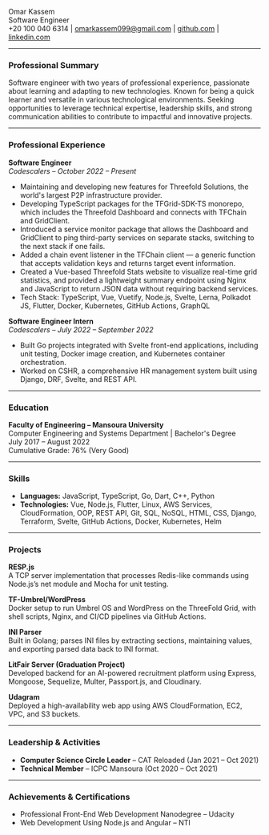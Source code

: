 Omar Kassem  
Software Engineer  
+20 100 040 6314 | omarkassem099@gmail.com | [github.com](https://github.com/0oM4R) | [linkedin.com](https://www.linkedin.com/in/omar-kassem/)

---

### Professional Summary  
Software engineer with two years of professional experience, passionate about learning and adapting to new technologies. Known for being a quick learner and versatile in various technological environments. Seeking opportunities to leverage technical expertise, leadership skills, and strong communication abilities to contribute to impactful and innovative projects.

---

### Professional Experience  

**Software Engineer**  
*Codescalers – October 2022 – Present*  
- Maintaining and developing new features for Threefold Solutions, the world's largest P2P infrastructure provider.  
- Developing TypeScript packages for the TFGrid-SDK-TS monorepo, which includes the Threefold Dashboard and connects with TFChain and GridClient.  
- Introduced a service monitor package that allows the Dashboard and GridClient to ping third-party services on separate stacks, switching to the next stack if one fails.  
- Added a chain event listener in the TFChain client — a generic function that accepts validation keys and returns target event information.  
- Created a Vue-based Threefold Stats website to visualize real-time grid statistics, and provided a lightweight summary endpoint using Nginx and JavaScript to return JSON data without requiring backend services.  
- Tech Stack: TypeScript, Vue, Vuetify, Node.js, Svelte, Lerna, Polkadot JS, Flutter, Docker, Kubernetes, GitHub Actions, GraphQL  

**Software Engineer Intern**  
*Codescalers – July 2022 – September 2022*  
- Built Go projects integrated with Svelte front-end applications, including unit testing, Docker image creation, and Kubernetes container orchestration.  
- Worked on CSHR, a comprehensive HR management system built using Django, DRF, Svelte, and REST API.

---

### Education  

**Faculty of Engineering – Mansoura University**  
Computer Engineering and Systems Department | Bachelor's Degree  
July 2017 – August 2022  
Cumulative Grade: 76% (Very Good)

---

### Skills  

- **Languages:** JavaScript, TypeScript, Go, Dart, C++, Python  
- **Technologies:** Vue, Node.js, Flutter, Linux, AWS Services, CloudFormation, OOP, REST API, Git, SQL, NoSQL, HTML, CSS, Django, Terraform, Svelte, GitHub Actions, Docker, Kubernetes, Helm  

---

### Projects  

**RESP.js**  
A TCP server implementation that processes Redis-like commands using Node.js’s net module and Mocha for unit testing.  

**TF-Umbrel/WordPress**  
Docker setup to run Umbrel OS and WordPress on the ThreeFold Grid, with shell scripts, Nginx, and CI/CD pipelines via GitHub Actions.  

**INI Parser**  
Built in Golang; parses INI files by extracting sections, maintaining values, and exporting parsed data back to INI format.  

**LitFair Server (Graduation Project)**  
Developed backend for an AI-powered recruitment platform using Express, Mongoose, Sequelize, Multer, Passport.js, and Cloudinary.  

**Udagram**  
Deployed a high-availability web app using AWS CloudFormation, EC2, VPC, and S3 buckets.

---

### Leadership & Activities  

- **Computer Science Circle Leader** – CAT Reloaded (Jan 2021 – Oct 2021)  
- **Technical Member** – ICPC Mansoura (Oct 2020 – Oct 2021)  

---

### Achievements & Certifications  

- Professional Front-End Web Development Nanodegree – Udacity  
- Web Development Using Node.js and Angular – NTI